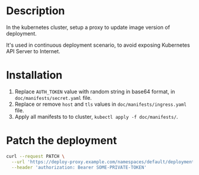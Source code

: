 # Description
In the kubernetes cluster, setup a proxy to update image version of deployment.

It's used in continuous deployment scenario, to avoid exposing Kubernetes API Server to Internet.

# Installation
1. Replace `AUTH_TOKEN` value with random string in base64 format, in `doc/manifests/secret.yaml` file.
1. Replace or remove `host` and `tls` values in `doc/manifests/ingress.yaml` file.
1. Apply all manifests to to cluster, `kubectl apply -f doc/manifests/`.

# Patch the deployment
```bash
curl --request PATCH \
  --url 'https://deploy-proxy.example.com/namespaces/default/deployments/nginx-debug/containers/nginx?image=gcr.io/google_containers/nginx-slim:0.22' \
  --header 'authorization: Bearer SOME-PRIVATE-TOKEN'
```
